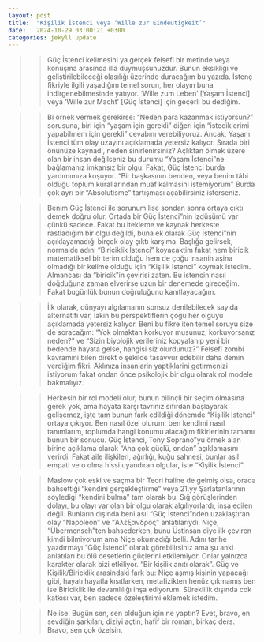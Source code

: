 ```yaml
---
layout: post
title:  "Kişilik İstenci veya ‘Wille zur Eindeutigkeit’"
date:   2024-10-29 03:00:21 +0300
categories: jekyll update
---
```

>> Güç İstenci kelimesini ya gerçek felsefi bir metinde veya konuşma arasında illa duymuşsunuzdur. Bunun eksikliği ve geliştirilebileceği olasılığı üzerinde duracağım bu yazıda. İstenç fikriyle ilgili yaşadığım temel sorun, her  olayın buna indirgenebilmesinde yatıyor. ‘Wille zum Leben’ [Yaşam İstenci] veya ‘Wille zur Macht’ [Güç İstenci] için geçerli bu dediğim. 

>> Bi örnek vermek gerekirse: “Neden para kazanmak istiyorsun?” sorusuna, biri için “yaşam için gerekli” diğeri için “istediklerimi yapabilmem için gerekli” cevabını verebiliyoruz. Ancak, Yaşam İstenci tüm olay uzayını açıklamada yetersiz kalıyor. Sırada biri önünüze kaynadı, neden sinirlenirsiniz? Açlıktan ölmek üzere olan bir insan değilseniz bu durumu “Yaşam İstenci”ne bağlamanız imkansız bir olgu. Fakat, Güç İstenci burda yardımımıza koşuyor. “Bir başkasının benden, veya benim tâbi olduğu toplum kurallarından muaf kalmasini istemiyorum” Burda çok ayrı bir “Absolutisme” tartışması açabilirsiniz isterseniz. 

>> Benim Güç İstenci ile sorunum lise sondan sonra ortaya çıktı demek doğru olur. Ortada bir Güç İstenci”nin izdüşümü var çünkü sadece. Fakat bu itekleme ve kaynak herkeste rastladığım bir olgu değildi, buna ek olarak Güç İstenci”nin açıklayamadığı birçok olay çıktı karşıma. Başlığa gelirsek, normalde adını “Biriciklik İstenci” koyacaktim fakat hem biricik matematiksel bir terim olduğu hem de çoğu insanin aşina olmadığı bir kelime olduğu için “Kişilik Istenci” koymak istedim. Almancası da “biricik”in çevirisi zaten. Bu istencin nasıl doğduğuna zaman elverirse uzun bir denemede gireceğim. Fakat bugünlük bunun doğruluğunu kanıtlayacağım. 

>> İlk olarak, dünyayı algılamanın sonsuz denilebilecek sayıda alternatifi var, lakin bu perspektiflerin çoğu her olguyu açıklamada yetersiz kalıyor. Beni bu fikre iten temel soruyu size de soracağım: “Yok olmaktan korkuyor musunuz, korkuyorsanız neden?” ve “Sizin biyolojik verileriniz kopyalanıp yeni bir bedende hayata gelse, hangisi siz olurdunuz?” Felsefi zombi kavramini bilen direkt o şekilde tasavvur edebilir daha demin verdiğim fikri. Aklınıza insanlarin yaptiklarini getirmenizi istiyorum fakat ondan önce psikolojik bir olgu olarak rol modele bakmalıyız. 

>> Herkesin bir rol modeli olur, bunun bilinçli bir seçim olmasına gerek yok, ama hayata karşı tavrınız sıfırdan başlayarak gelişemez, işte tam bunun fark edildiği dönemde “Kişilik İstenci” ortaya çıkıyor. Ben nasıl özel olurum, ben kendimi nasıl tanımlarım, toplumda hangi konumu alacağım fikirlerinin tamamı bunun bir sonucu. Güç İstenci, Tony Soprano”yu örnek alan birine açıklama olarak “Aha çok güçlü, ondan” açıklamasını verirdi. Fakat aile ilişkileri, ağırlığı, kuğu sahnesi, bunlar asil empati ve o olma hissi uyandıran olgular, iste “Kişilik İstenci”. 

>> Maslow çok eski ve saçma bir Teori haline de gelmiş olsa, orada bahsettiği “kendini gerçekleştirme” veya 21.yy Şarlatanlarının soyledigi “kendini bulma” tam olarak bu. Sığ görüşlerinden dolayı, bu olayı var olan bir olgu olarak algılıyorlardı, inşa edilen değil. Bunların dışında beni asıl “Güç İstenci”nden uzaklaştıran olay “Napoleon” ve “Ἀλέξανδρος” anlatılarıydı. Niçe, “Übermensch”ten bahsederken, bunu Üstinsan diye ilk çeviren kimdi bilmiyorum ama Niçe okumadığı belli. Adını tarihe yazdırmayı “Güç İstenci” olarak görebilirsiniz ama şu anki anlatıları bu ölü cesetlerin güçlerini etkilemiyor. Onlar yalnızca karakter olarak bizi etkiliyor. “Bir kişilik anıtı olarak”. Güç ve Kişilik/Biricklik arasindaki fark bu: Niçe aşmış kişinin yapacağı gibi, hayatı hayatla kısıtlarken, metafizikten henüz çıkmamış ben ise Biriciklik ile devamlılığı inşa ediyorum. Süreklilik dışında cok katkısı var, ben sadece özeleştirimi eklemek istedim. 

>> Ne ise. Bugün sen, sen olduğun için ne yaptın? Evet, bravo, en sevdiğin şarkıları, diziyi açtin, hafif bir roman, birkaç ders. Bravo, sen çok özelsin.